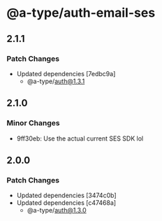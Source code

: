 # @a-type/auth-email-ses

## 2.1.1

### Patch Changes

- Updated dependencies [7edbc9a]
  - @a-type/auth@1.3.1

## 2.1.0

### Minor Changes

- 9ff30eb: Use the actual current SES SDK lol

## 2.0.0

### Patch Changes

- Updated dependencies [3474c0b]
- Updated dependencies [c47468a]
  - @a-type/auth@1.3.0
